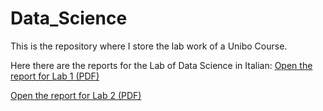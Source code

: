# Data_Science
This is the repository where I store the lab work of a Unibo Course.

Here there are the reports for the Lab of Data Science in Italian:
[Open the report for Lab 1 (PDF)](lab1/Pivi_Riccardo_DS.pdf) 

[Open the report for Lab 2 (PDF)](lab2/Lab2_data_science.pdf)
